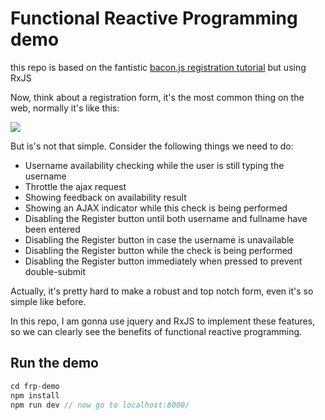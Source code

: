# Functional Reactive Programming demo



this repo is based on the fantistic [bacon.js registration tutorial](https://baconjs.github.io/tutorials.html) but using RxJS



Now, think about a registration form, it's the most common thing on the web, normally it's like this:



![](https://raw.github.com/raimohanska/nulzzzblog/master/images/registration-form-ui.png)



But is's not that simple. Consider the following things we need to do:

- Username availability checking while the user is still typing the username
- Throttle the ajax request
- Showing feedback on availability result
- Showing an AJAX indicator while this check is being performed
- Disabling the Register button until both username and fullname have been entered
- Disabling the Register button in case the username is unavailable
- Disabling the Register button while the check is being performed
- Disabling the Register button immediately when pressed to prevent double-submit



Actually, it's pretty hard to make a robust and top notch form, even it's so simple like before.



In this repo, I am gonna use jquery and RxJS to implement these features, so we can clearly see the benefits of functional reactive programming.



## Run the demo

```javascript
cd frp-demo
npm install 
npm run dev // now go to localhost:8000/
```